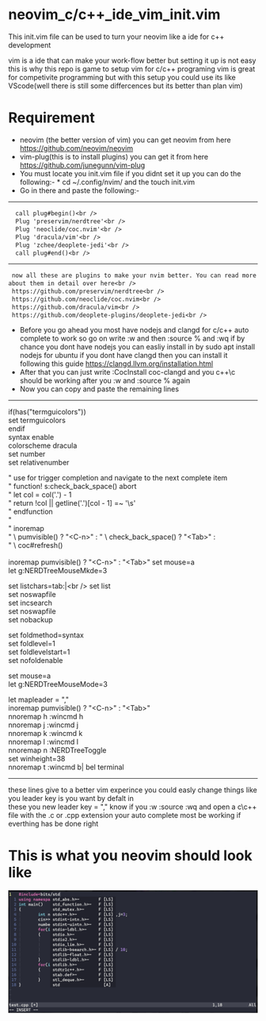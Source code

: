 # neovim_c/c++_ide_vim_init.vim
This init.vim file can be used to turn your neovim like a ide for c++ development

vim is a ide that can make your work-flow better but setting it up is not easy this is why this repo is game to setup vim for c/c++ programing 
vim is great for competivite programming but with this setup you could use its like VScode(well there is still some differcences but its better than plan vim)

# Requirement
* neovim (the better version of vim) you can get neovim from here https://github.com/neovim/neovim
* vim-plug(this is to install plugins) you can get it from here https://github.com/junegunn/vim-plug
* You must locate you init.vim file if you didnt set it up you can do the following:-
      * cd ~/.config/nvim/ and the touch init.vim
* Go in there and paste the following:-<br />
___________________________________________________________________________________________________________________
      call plug#begin()<br />
      Plug 'preservim/nerdtree'<br />
      Plug 'neoclide/coc.nvim'<br />
      Plug 'dracula/vim'<br />
      Plug 'zchee/deoplete-jedi'<br />
      call plug#end()<br />
___________________________________________________________________________________________________________________
     now all these are plugins to make your nvim better. You can read more about them in detail over here<br />
     https://github.com/preservim/nerdtree<br />
     https://github.com/neoclide/coc.nvim<br />
     https://github.com/dracula/vim<br />
     https://github.com/deoplete-plugins/deoplete-jedi<br />
* Before you go ahead you most have nodejs and clangd for c/c++ auto complete to work so go on write :w and then :source % and :wq
if by chance you dont have nodejs you can easliy install in by sudo apt install nodejs for ubuntu
if you dont have clangd then you can install it following this guide https://clangd.llvm.org/installation.html<br />
* After that you can just write :CocInstall coc-clangd and you c++\c should be working after you :w and :source % again<br />
* Now you can copy and paste the remaining lines<br />
_______________________________________________________________________________________________________________________
if(has("termguicolors"))<br />
        set termguicolors<br />
endif<br />
syntax enable<br />
colorscheme dracula<br />
set number<br />
set relativenumber<br />

" use <tab> for trigger completion and navigate to the next complete item<br />
" function! s:check_back_space() abort<br />
"   let col = col('.') - 1<br />
"     return !col || getline('.')[col - 1]  =~ '\s'<br />
"     endfunction<br />
"<br />
"     inoremap <silent><expr> <Tab><br />
"           \ pumvisible() ? "\<C-n>" :
"                 \ <SID>check_back_space() ? "\<Tab>" :<br />
"                       \ coc#refresh()<br />
     <br />
inoremap <expr> <Tab> pumvisible() ? "\<C-n>" : "\<Tab>" set mouse=a<br />
let g:NERDTreeMouseMkde=3<br />

set listchars=tab:\|\<br />
set list<br />
set noswapfile<br />
set incsearch<br />
set noswapfile<br />
set nobackup<br />

set foldmethod=syntax<br />
set foldlevel=1<br />
set foldlevelstart=1<br />
set nofoldenable<br />

set mouse=a<br />
let g:NERDTreeMouseMode=3<br />

let mapleader = ","<br />
inoremap <expr> <Tab> pumvisible() ? "\<C-n>" : "\<Tab>"<br />
nnoremap <leader>h :wincmd h<CR><br />
nnoremap <leader>j :wincmd j<CR><br />
nnoremap <leader>k :wincmd k<CR><br />
nnoremap <leader>l :wincmd l<CR><br />
nnoremap <leader>n :NERDTreeToggle<CR><br />
set winheight=38<br />
nnoremap <leader>t :wincmd b\| bel terminal<CR><br />
__________________________________________________________________________________________________________________________
  
 these lines give to a better vim experince you could easly change things like you leader key is you want by defalt in <br />these you new leader key = ","
 know if you :w :source :wq
 and open a c\c++ file with the .c or .cpp extension your auto complete most be working if everthing has be done right<br />
 # This is what you neovim should look like
 
 ![](image/Screenshot.png)
